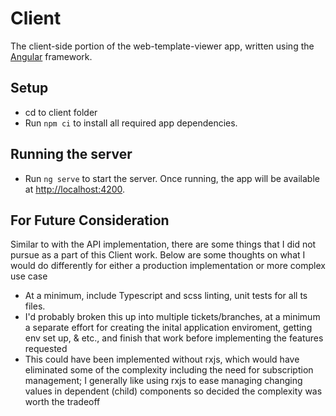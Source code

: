 # Client

The client-side portion of the web-template-viewer app, written using the [Angular](https://angular.io) framework.

## Setup

* cd to client folder
* Run `npm ci` to install all required app dependencies.

## Running the server

* Run `ng serve` to start the server. Once running, the app will be available at [http://localhost:4200]().


## For Future Consideration

Similar to with the API implementation, there are some things that I did not pursue as a part of this Client work. Below are some thoughts on what I would do differently for either a production implementation or more complex use case

* At a minimum, include Typescript and scss linting, unit tests for all ts files.
* I'd probably broken this up into multiple tickets/branches, at a minimum a separate effort for creating the inital application enviroment, getting env set up, & etc., and finish that work before implementing the features requested
* This could have been implemented without rxjs, which would have eliminated some of the complexity including the need for subscription management; I generally like using rxjs to ease managing changing values in dependent (child) components so decided the complexity was worth the tradeoff

